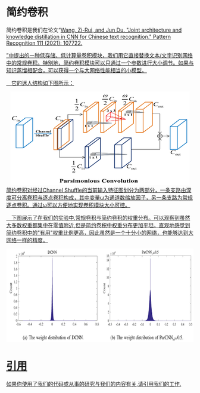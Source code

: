 # 简约卷积

简约卷积是我们在论文“<a href="https://www.sciencedirect.com/science/article/abs/pii/S0031320320305252">Wang, Zi-Rui, and Jun Du. "Joint architecture and knowledge distillation in CNN for Chinese text recognition." Pattern Recognition 111 (2021): 107722.</p>”中提出的一种低存储、低计算量卷积模块，我们用它直接替换文本/文字识别网络中的常规卷积。特别地，简约卷积模块可以只通过一个参数进行大小调节。如果与知识蒸馏相配合，可以获得一个与大网络性能相当的小模型。

&emsp;它的迷人结构如下图所示：
<div align=center>
<img src=https://github.com/Wukong90/Parsimonious_Convolution/blob/main/Par_conv.png height=250>
</div>
简约卷积对经过Channel Shuffle的当前输入特征图划分为两部分，一条支路由深度可分离卷积与逐点卷积构成，其中变量ω为通道数缩放因子，另一条支路为常规逐点卷积。通过ω可以方便地实现卷积模块大小可控。

&emsp;下图展示了在我们的实验中,常规卷积与简约卷积的权重分布。可以观察到虽然大多数权重都集中在零值附近,但是简约卷积中权重分布更加平坦。直观地感觉到简约卷积中的"有用"权重比例更高，因此虽然是一个十分小的网络，也能够达到大网络一样的精度。
<div align=center>
<img src=https://github.com/Wukong90/Parsimonious_Convolution/blob/main/weights_dis.png height=250>
</div>

# 引用
如果你使用了我们的代码或从事的研究与我们的内容有关,请引用我们的工作.
